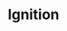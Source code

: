 ---
title: Ignition
categories:
  - other
docs:
  - id: java
    url: https://github.com/mussonindustrial/testcontainers-ignition/
    maintainer: community
    example: |
      ```java
      var ignition = new IgnitionContainer("inductiveautomation/ignition:8.1.33")
        .acceptLicense();
      ignition.start();
      ```
    installation: |
      ```xml
      <dependency>
          <groupId>com.mussonindustrial</groupId>
          <artifactId>testcontainers-ignition</artifactId>
          <version>0.4.1</version>
          <scope>test</scope>
      </dependency>
      ```
description: |
  Ignition is a powerful integrated development environment with everything you need to create virtually any kind of industrial software application – SCADA, IIoT, MES and beyond – all on one platform.
---